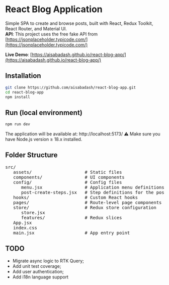 # React Blog Application
Simple SPA to create and browse posts, built with React, Redux Toolkit, React Router, and Material UI.  
**API**: This project uses the free fake API from [https://jsonplaceholder.typicode.com/](https://jsonplaceholder.typicode.com/)

**Live Demo**: [https://aisabadash.github.io/react-blog-app/](https://aisabadash.github.io/react-blog-app/)

## Installation

```bash
git clone https://github.com/aisabadash/react-blog-app.git
cd react-blog-app
npm install
```
## Run (local environment)

```bash
npm run dev
```
The application will be available at: http://localhost:5173/
⚠️ Make sure you have Node.js version ≥ 18.x installed.


## Folder Structure
<pre>
src/
   assets/                    # Static files
   components/                # UI components
   config/                    # Config files
      menu.jsx                # Application menu definitions
      post-create-steps.jsx   # Step definitions for the post creation wizard
   hooks/                     # Custom React hooks
   pages/                     # Route-level page components
   store/                     # Redux store configuration
      store.jsx
      features/               # Redux slices
   App.jsx
   index.css
   main.jsx                   # App entry point </pre>

## TODO
- Migrate async logic to RTK Query;
- Add unit test coverage;
- Add user authentication;
- Add i18n language support